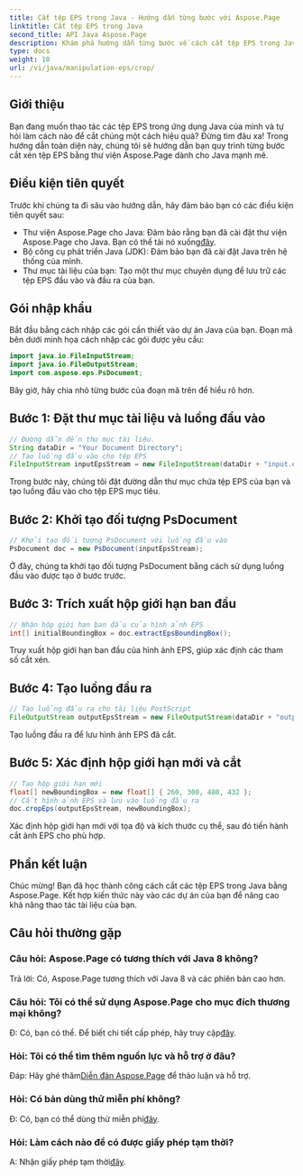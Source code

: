 ```yaml
---
title: Cắt tệp EPS trong Java - Hướng dẫn từng bước với Aspose.Page
linktitle: Cắt tệp EPS trong Java
second_title: API Java Aspose.Page
description: Khám phá hướng dẫn từng bước về cách cắt tệp EPS trong Java bằng Aspose.Page. Nâng cao kỹ năng thao tác tài liệu của bạn một cách dễ dàng.
type: docs
weight: 10
url: /vi/java/manipulation-eps/crop/
---
```

## Giới thiệu
Bạn đang muốn thao tác các tệp EPS trong ứng dụng Java của mình và tự hỏi làm cách nào để cắt chúng một cách hiệu quả? Đừng tìm đâu xa! Trong hướng dẫn toàn diện này, chúng tôi sẽ hướng dẫn bạn quy trình từng bước cắt xén tệp EPS bằng thư viện Aspose.Page dành cho Java mạnh mẽ.
## Điều kiện tiên quyết
Trước khi chúng ta đi sâu vào hướng dẫn, hãy đảm bảo bạn có các điều kiện tiên quyết sau:
-  Thư viện Aspose.Page cho Java: Đảm bảo rằng bạn đã cài đặt thư viện Aspose.Page cho Java. Bạn có thể tải nó xuống[đây](https://releases.aspose.com/page/java/).
- Bộ công cụ phát triển Java (JDK): Đảm bảo bạn đã cài đặt Java trên hệ thống của mình.
- Thư mục tài liệu của bạn: Tạo một thư mục chuyên dụng để lưu trữ các tệp EPS đầu vào và đầu ra của bạn.
## Gói nhập khẩu
Bắt đầu bằng cách nhập các gói cần thiết vào dự án Java của bạn. Đoạn mã bên dưới minh họa cách nhập các gói được yêu cầu:
```java
import java.io.FileInputStream;
import java.io.FileOutputStream;
import com.aspose.eps.PsDocument;
```
Bây giờ, hãy chia nhỏ từng bước của đoạn mã trên để hiểu rõ hơn.
## Bước 1: Đặt thư mục tài liệu và luồng đầu vào
```java
// Đường dẫn đến thư mục tài liệu.
String dataDir = "Your Document Directory";
// Tạo luồng đầu vào cho tệp EPS
FileInputStream inputEpsStream = new FileInputStream(dataDir + "input.eps");
```
Trong bước này, chúng tôi đặt đường dẫn thư mục chứa tệp EPS của bạn và tạo luồng đầu vào cho tệp EPS mục tiêu.
## Bước 2: Khởi tạo đối tượng PsDocument
```java
// Khởi tạo đối tượng PsDocument với luồng đầu vào
PsDocument doc = new PsDocument(inputEpsStream);
```
Ở đây, chúng ta khởi tạo đối tượng PsDocument bằng cách sử dụng luồng đầu vào được tạo ở bước trước.
## Bước 3: Trích xuất hộp giới hạn ban đầu
```java
// Nhận hộp giới hạn ban đầu của hình ảnh EPS
int[] initialBoundingBox = doc.extractEpsBoundingBox();
```
Truy xuất hộp giới hạn ban đầu của hình ảnh EPS, giúp xác định các tham số cắt xén.
## Bước 4: Tạo luồng đầu ra
```java
// Tạo luồng đầu ra cho tài liệu PostScript
FileOutputStream outputEpsStream = new FileOutputStream(dataDir + "output_crop.eps");
```
Tạo luồng đầu ra để lưu hình ảnh EPS đã cắt.
## Bước 5: Xác định hộp giới hạn mới và cắt
```java
// Tạo hộp giới hạn mới
float[] newBoundingBox = new float[] { 260, 300, 480, 432 };
// Cắt hình ảnh EPS và lưu vào luồng đầu ra
doc.cropEps(outputEpsStream, newBoundingBox);
```
Xác định hộp giới hạn mới với tọa độ và kích thước cụ thể, sau đó tiến hành cắt ảnh EPS cho phù hợp.
## Phần kết luận
Chúc mừng! Bạn đã học thành công cách cắt các tệp EPS trong Java bằng Aspose.Page. Kết hợp kiến thức này vào các dự án của bạn để nâng cao khả năng thao tác tài liệu của bạn.
## Câu hỏi thường gặp
### Câu hỏi: Aspose.Page có tương thích với Java 8 không?
Trả lời: Có, Aspose.Page tương thích với Java 8 và các phiên bản cao hơn.
### Câu hỏi: Tôi có thể sử dụng Aspose.Page cho mục đích thương mại không?
 Đ: Có, bạn có thể. Để biết chi tiết cấp phép, hãy truy cập[đây](https://purchase.aspose.com/buy).
### Hỏi: Tôi có thể tìm thêm nguồn lực và hỗ trợ ở đâu?
 Đáp: Hãy ghé thăm[Diễn đàn Aspose.Page](https://forum.aspose.com/c/page/39) để thảo luận và hỗ trợ.
### Hỏi: Có bản dùng thử miễn phí không?
 Đ: Có, bạn có thể dùng thử miễn phí[đây](https://releases.aspose.com/).
### Hỏi: Làm cách nào để có được giấy phép tạm thời?
 A: Nhận giấy phép tạm thời[đây](https://purchase.aspose.com/temporary-license/).